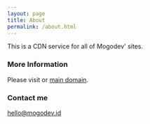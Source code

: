 ```yaml
---
layout: page
title: About
permalink: /about.html
---
```


This is a CDN service for all of Mogodev' sites.

### More Information

Please visit or [main domain](https://www.mogodev.id).

### Contact me

[hello@mogodev.id](mailto:hello@mogodev.id)
